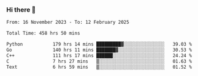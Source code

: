 ### Hi there 👋

<!--
**floyiac/floyiac** is a ✨ _special_ ✨ repository because its `README.md` (this file) appears on your GitHub profile.

Here are some ideas to get you started:

- 🔭 I’m currently working on ...
- 🌱 I’m currently learning ...
- 👯 I’m looking to collaborate on ...
- 🤔 I’m looking for help with ...
- 💬 Ask me about ...
- 📫 How to reach me: ...
- 😄 Pronouns: ...
- ⚡ Fun fact: ...
-->

<!--START_SECTION:waka-->

```txt
From: 16 November 2023 - To: 12 February 2025

Total Time: 458 hrs 50 mins

Python           179 hrs 14 mins █████████▓░░░░░░░░░░░░░░░   39.03 %
Go               140 hrs 11 mins ███████▓░░░░░░░░░░░░░░░░░   30.53 %
C++              111 hrs 17 mins ██████░░░░░░░░░░░░░░░░░░░   24.24 %
C                7 hrs 27 mins   ▒░░░░░░░░░░░░░░░░░░░░░░░░   01.63 %
Text             6 hrs 59 mins   ▒░░░░░░░░░░░░░░░░░░░░░░░░   01.52 %
```

<!--END_SECTION:waka-->
